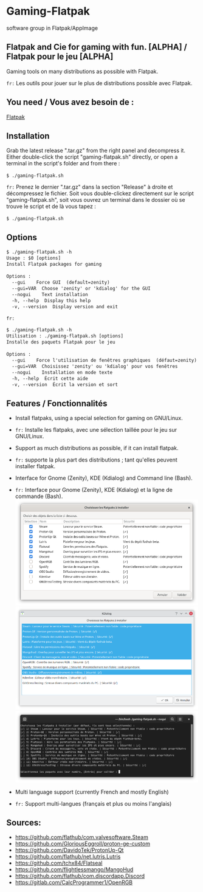 # Gaming-Flatpak
software group in Flatpak/AppImage

## Flatpak and Cie for gaming with fun. [ALPHA] / Flatpak pour le jeu [ALPHA]
Gaming tools on many distributions as possible with Flatpak.

`fr:` Les outils pour jouer sur le plus de distributions possible avec Flatpak.

## You need / Vous avez besoin de :

[Flatpak](https://flatpak.org/setup/)

## Installation
Grab the latest release ".tar.gz" from the right panel and decompress it.
Either double-click the script "gaming-flatpak.sh" directly, or open a terminal in the script's folder and from there :

`$ ./gaming-flatpak.sh`

`fr:` Prenez le dernier ".tar.gz" dans la section "Release" à droite et décompressez le fichier.
Soit vous double-clickez directement sur le script "gaming-flatpak.sh", soit vous ouvrez un terminal dans le dossier où se trouve le script et de là vous tapez :

`$ ./gaming-flatpak.sh`

## Options
```
$ ./gaming-flatpak.sh -h
Usage : $0 [options]
Install Flatpak packages for gaming

Options :
  --gui    Force GUI  (default=zenity)
  --gui=VAR  Choose 'zenity' or 'kdialog' for the GUI
  --nogui    Text installation
  -h, --help  Display this help
  -v, --version  Display version and exit
```

`fr:`
```
$ ./gaming-flatpak.sh -h
Utilisation : ./gaming-flatpak.sh [options]
Installe des paquets Flatpak pour le jeu

Options :
  --gui    Force l'utilisation de fenêtres graphiques  (défaut=zenity)
  --gui=VAR  Choisissez 'zenity' ou 'kdialog' pour vos fenêtres
  --nogui    Installation en mode texte
  -h, --help  Écrit cette aide
  -v, --version  Écrit la version et sort
```

## Features / Fonctionnalités
* Install flatpaks, using a special selection for gaming on GNU/Linux.
* `fr:` Installe les flatpaks, avec une sélection taillée pour le jeu sur GNU/Linux.
* Support as much distributions as possible, if it can install flatpak.
* `fr:` supporte la plus part des distributions ; tant qu'elles peuvent installer flatpak.
* Interface for Gnome (Zenity), KDE (Kdialog) and Command line (Bash).
* `fr:` Interface pour Gnome (Zenity), KDE (Kdialog) et la ligne de commande (Bash).
![Gnome](img/gf-zenity.png)
![KDE](img/gf-kdialog.png)
![Cli](img/gf-cli.png)

* Multi language support (currently French and mostly English)
* `fr:` Support multi-langues (français et plus ou moins l'anglais)

## Sources:
- https://github.com/flathub/com.valvesoftware.Steam
- https://github.com/GloriousEggroll/proton-ge-custom
- https://github.com/DavidoTek/ProtonUp-Qt
- https://github.com/flathub/net.lutris.Lutris
- https://github.com/tchx84/Flatseal
- https://github.com/flightlessmango/MangoHud
- https://github.com/flathub/com.discordapp.Discord
- https://gitlab.com/CalcProgrammer1/OpenRGB
